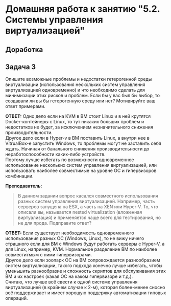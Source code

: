 # Домашняя работа к занятию "5.2. Системы управления виртуализацией"  

## **Доработка**

## Задача 3

Опишите возможные проблемы и недостатки гетерогенной среды виртуализации (использования нескольких систем управления виртуализацией одновременно) и что необходимо сделать для минимизации этих рисков и проблем. Если бы у вас был бы выбор, то создавали ли вы бы гетерогенную среду или нет? Мотивируйте ваш ответ примерами.  

__ОТВЕТ:__ Одно дело если на KVM в ВМ стоит Linux и в ней крутятся Docker-контейнеры с Linux, то тут никаких больших проблем и недостатков не будет, за исключением незначительного снижения производительности.  
Другое дело если в Hyper-v в ВМ поставить Linux, а внутри нее в VitrualBox-e запустить Windows, то проблемы могут не заставить себя ждать. Начиная от банального снижения производительности до неработоспособности каких-либо устройств.  
Поэтому лучше избегать по возможности одновременное использование нескольких систем управления виртуализацией, или использовать наиболее совместимые на уровне ОС и гипервизоров комбинации.  

__Преподаватель:__

>В данном задании вопрос касался совместного использования разных систем управления виртуализацией. Например, часть серверов запущена на ESX, а часть на XEN или Hyper-V. То, что описали вы, называется nested virtualization (вложенная виртуализация) и применяется чаще всего для тестирования, но не для прода.
>Подправите ответ?  

__ОТВЕТ:__ Если существует необходимость одновременного использования разных ОС (Windows, Linux), то не вижу ничего страшного если для ВМ с Windows будут работать серверы с Hyper-V, а для Linux, например, KVM. Нормальное разделение ВМ по наиболее совместитмым с ними гипервизорами.  
Другое дело если зоопарк ОС на ВМ сопровождается разнообразием систем виртуализации, такого подхода конечно лучше избегать, чтобы уменьшить разнообразие и сложность скриптов для обслуживания этих ВМ и их настроек (какая ОС на каком гипервизоре и т.д.).  
Считаю, что лучше всё свести к одной системе управления виртуализацией (в крайнем случае к 2-м), которая более-менее сносно всё поддерживает и имеет хорошую поддержку автоматизации типовых операций.
